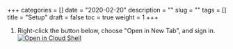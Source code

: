 +++
categories = []
date = "2020-02-20"
description = ""
slug = ""
tags = []
title = "Setup"
draft = false
toc = true
weight = 1
+++


1. Right-click the button below, choose "Open in New Tab", and sign in.<br>
[![Open in Cloud Shell](https://gstatic.com/cloudssh/images/open-btn.svg)](https://console.cloud.google.com/kubernetes/list?project=bsides-workshop&cloudshell=true&cloudshell_git_repo=https://github.com/stackrox/bsidessf-2020-workshop&cloudshell_print=cloudshell%2Fwelcome.txt&shellonly=true)
